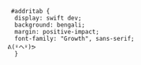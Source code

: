 ```                                                                                                
 #addritab {
  display: swift dev;                                                                                  
  background: bengali; 
  margin: positive-impact;
  font-family: "Growth", sans-serif;                                                         ᕕ(⍤ヘ⍤)ᕗ 
  }
```

